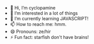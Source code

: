 - 👋 Hi, I’m cyclopamine
- 👀 I’m interested in a lot of things
- 🌱 I’m currently learning JAVASCRIPT!
- 📫 How to reach me: hmm. 
- 😄 Pronouns: ze/hir
- ⚡ Fun fact: starfish don't have brains! 

<!---
cyclopamine-online/cyclopamine-online is a ✨ special ✨ repository because its `README.md` (this file) appears on your GitHub profile.
You can click the Preview link to take a look at your changes.
--->
